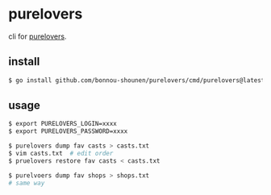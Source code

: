 # purelovers

cli for [purelovers](https://purelovers.com).

## install

```bash
$ go install github.com/bonnou-shounen/purelovers/cmd/purelovers@latest
```

## usage

```bash
$ export PURELOVERS_LOGIN=xxxx
$ export PURELOVERS_PASSWORD=xxxx

$ purelovers dump fav casts > casts.txt
$ vim casts.txt  # edit order
$ pruelovers restore fav casts < casts.txt

$ purelvoers dump fav shops > shops.txt
# same way
```
